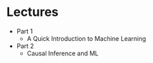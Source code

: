 # Lectures

- Part 1
    - A Quick Introduction to Machine Learning
- Part 2
    - Causal Inference and ML